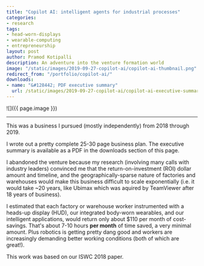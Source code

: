 ```yaml
---
title: "Copilot AI: intelligent agents for industrial processes"
categories:
- research
tags:
- head-worn-displays
- wearable-computing
- entrepreneurship
layout: post
author: Pramod Kotipalli
description: An adventure into the venture formation world
image: "/static/images/2019-09-27-copilot-ai/copilot-ai-thumbnail.png"
redirect_from: "/portfolio/copilot-ai/"
downloads:
- name: "&#128442; PDF executive summary"
  url: /static/images/2019-09-27-copilot-ai/copilot-ai-executive-summary.pdf
---
```


![]({{ page.image }})

---

This was a business I pursued (mostly independently) from
2018 through 2019.

I wrote out a pretty complete 25-30 page business plan. The
executive summary is available as a PDF in the downloads
section of this page.

I abandoned the venture because my research (involving many
calls with industry leaders) convinced me that the
return-on-investment (ROI) dollar amount and timeline, and
the geographically-sparse nature of factories and warehouses
would make this business difficult to scale exponentially
(i.e. it would take ~20 years, like Ubimax which was aquired
by TeamViewer after 18 years of business). 

I estimated that each factory or warehouse worker
instrumented with a heads-up display (HUD), our integrated
body-worn wearables, and our intelligent applications, would
return only about $110 per month of cost-savings. That's
about 7-10 hours **per month** of time saved, a very minimal
amount. Plus robotics is getting pretty dang good and
workers are increasingly demanding better working conditions
(both of which are great!).

This work was based on our ISWC 2018 paper.
